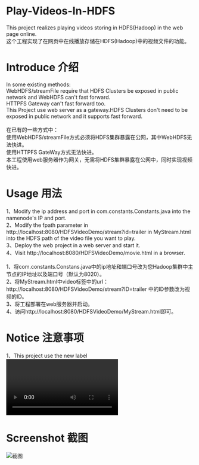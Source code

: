 # Play-Videos-In-HDFS
This project realizes playing videos storing in HDFS(Hadoop) in the web page online.</br>
这个工程实现了在网页中在线播放存储在HDFS(Hadoop)中的视频文件的功能。
# Introduce 介绍
In some existing methods:</br>
WebHDFS/streamFile require that HDFS Clusters be exposed in public network and WebHDFS can't fast forward.</br>
HTTPFS Gateway can't fast forward too.</br>
This Project use web server as a gateway.HDFS Clusters don't need to be exposed in public network and it supports fast forward.</br>
</br>
在已有的一些方式中：</br>
使用WebHDFS/streamFile方式必须将HDFS集群暴露在公网，其中WebHDFS无法快进。</br>
使用HTTPFS GateWay方式无法快进。</br>
本工程使用web服务器作为网关，无需将HDFS集群暴露在公网中，同时实现视频快进。</br>
# Usage 用法
1、Modify the ip address and port in com.constants.Constants.java into the namenode's IP and port.</br>
2、Modify the fpath parameter in http://localhost:8080/HDFSVideoDemo/stream?id=trailer in MyStream.html into the HDFS path of the video file you want to play.</br>
3、Deploy the web project in a web server and start it.</br>
4、Visit http://localhost:8080/HDFSVideoDemo/movie.html in a browser.</br>
</br>
1、将com.constants.Constans.java中的ip地址和端口号改为您Hadoop集群中主节点的IP地址以及端口号（默认为8020）。</br>
2、将MyStream.html中video标签中的url：http://localhost:8080/HDFSVideoDemo/stream?ID=trailer 中的ID参数改为视频的ID。</br>
3、将工程部署在web服务器并启动。</br>
4、访问http://localhost:8080/HDFSVideoDemo/MyStream.html即可。</br>
# Notice 注意事项
1、This project use the new label <video> which now only supports Ogg,MPEG4(MP4),WebM.If you want more video types,try to use another web video player.As the same time,please use the browsers which supports HTML5.</br>
2、This poject supports videos' downloading.Just access the url in video label in browser.</br>
3、This project is a maven project.If you don't use maven,please download the required jars from http://pan.baidu.com/s/1gf33IpH and build the web project yourself.
</br>
1、本工程中前端播放器采用HTML5中新加入的<video>标签，目前只支持Ogg、MPEG4（MP4）、WebM三种格式，若想支持更多格式，请使用换用其他前端播放器，同时请使用支持HTML5的浏览器进行视频播放。</br>
2、本工程支持视频的下载，直接在浏览器中访问MyStream.html中video标签中的URL即可。</br>
3、本工程采用maven构建，如果您不使用maven，可以到 http://pan.baidu.com/s/1gf33IpH 下载相关jar包，自行构建web项目。<br>
# Screenshot 截图
<img src="https://github.com/yeleaveszi/Play-Videos-In-HDFS/blob/master/pic.png"  alt="截图" />
